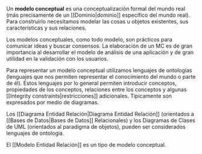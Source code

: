 Un **modelo conceptual** es una conceptualización formal del mundo real (más precisamente de un [[Dominio|dominio]] específico del mundo real). Para construirlo necesitamos modelar las cosas u objetos existentes, sus características y sus relaciones.

Los modelos conceptuales, como todo modelo, son prácticos para comunicar ideas y buscar consensos. La elaboración de un MC es de gran importancia al desarrollar el modelo de análisis de una aplicación y de gran utilidad en la validación con los usuarios.

Para representar un modelo conceptual utilizamos lenguajes de ontologías (lenguajes que nos permiten representar el conocimiento del mundo o parte de él). Estos lenguajes por lo general permiten introducir conceptos, propiedades de los conceptos, relaciones entre los conceptos y algunas [[Integrity constraints|restricciones]] adicionales. Típicamente son expresados por medio de diagramas.

Los [[Diagrama Entidad Relación|Diagrama Entidad Relación]] (orientados a [[Bases de Datos|Bases de Datos]] Relacionales) y los Diagramas de Clases de UML (orientados al paradigma de objetos), pueden ser considerados lenguajes de ontología.

El [[Modelo Entidad Relación]] es un tipo de modelo conceptual.